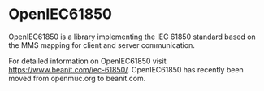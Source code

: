 # OpenIEC61850
OpenIEC61850 is a library implementing the IEC 61850 standard based on the MMS mapping for client and server communication.

For detailed information on OpenIEC61850 visit https://www.beanit.com/iec-61850/. OpenIEC61850 has recently been moved from openmuc.org to beanit.com. 
